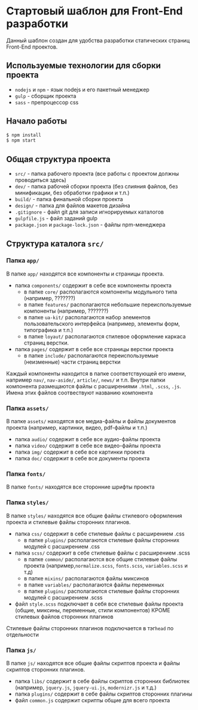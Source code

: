 Стартовый шаблон для Front-End разработки
=========================================

Данный шаблон создан для удобства разработки статических страниц Front-End проектов.

Используемые технологии для сборки проекта
------------------------------------------

  - `nodejs` и `npm` - язык nodejs и его пакетный менеджер
  - `gulp` - сборщик проекта
  - `sass` - препроцессор css

Начало работы
------------------------------------------

``` sh
$ npm install
$ npm start
```

Общая структура проекта
------------------------------------------

  - `src/` - папка рабочего проекта (все работы с проектом должны проводиться здесь)
  - `dev/` - папка рабочей сборки проекта (без слияния файлов, без минификации, без обработки графики и т.п.)
  - `build/` - папка финальной сборки проекта
  - `design/` - папка для файлов макетов дизайна
  - `.gitignore` - файл git для записи игнорируемых каталогов
  - `gulpfile.js` - файл заданий gulp
  - `package.json` и `package-lock.json` - файлы npm-менеджера

Структура каталога `src/`
------------------------------------------

### Папка `app/`

В папке `app/` находятся все компоненты и страницы проекта.

  - папка `components/` содержит в себе все компоненты проекта
    - в папке `core/` располагаются компоненты модульного типа (например, ???????)
    - в папке `features/` располагаются небольшие переиспользуемые компоненты (например, ???????)
    - в папке `ua-kit/` располагаются набор элементов пользовательского интерфейса (например, элементы форм, типографика и т.п.)
    - в папке `loyaut/` располагаются стилевое оформление каркаса страниц верстки.
  - папка `pages/` содержит в себе все страницы верстки проекта
    - в папке `include/` располагаются переиспользуемые (неизменные) части страниц верстки

Каждый компоненты находится в папке соответствующей его имени, например `nav/`, `nav-aside/`, `article/`, `news/` и т.п. Внутри папки компонента размещаются файлы с расширениями `.html`, `.scss`, `.js`. Имена этих файлов соотвествуют названию компонента

### Папка `assets/`

В папке `assets/` находятся все медиа-файлы и файлы документов проекта (например, картинки, видео, pdf-файлы и т.п.)

  - папка `audio/` содержит в себе все аудио-файлы проекта
  - папка `video/` содержит в себе все видео-файлы проекта
  - папка `img/` содержит в себе все картинки проекта
  - папка `doc/` содержит в себе все документы проекта

### Папка `fonts/`

В папке `fonts/` находятся все сторонние шрифты проекта

### Папка `styles/`

В папке `styles/` находятся все общие файлы стилевого оформления проекта и стилевые файлы сторонних плагинов.

  - папка `css/` содержит в себе стилевые файлы с расширением .css
    - в папке `plugins/` располагаются стилевые файлы сторонних модулей с расширением .css
  - папка `scss/` содержит в себе стилевые файлы с расширением .scss
    - в папке `common/` располагаются все общие стилевые файлы проекта (например,`normalize.scss`, `fonts.scss`, `variables.scss` и т.д)
    - в папке `mixins/` располагаются файлы миксинов
    - в папке `variables/` располагаются файлы переменных
    - в папке `plugins/` располагаются стилевые файлы сторонних модулей с расширением .scss
  - файл `style.scss` подключает в себя все стилевые файлы проекта (общие, миксины, переменные, стили компонентов) КРОМЕ стилевых файлов сторонних плагинов

Стилевые файлы сторонних плагинов подключается в тэг`head` по отдельности

### Папка `js/`

В папке `js/` находятся все общие файлы скриптов проекта и файлы скриптов сторонних плагинов.

  - папка `libs/` содержит в себе файлы скриптов сторонних библиотек (например, `jquery.js`, `jquery-ui.js`, `modernizr.js` и т.д.)
  - папка `plugins/` содержит в себе файлы скриптов сторонних плагины
  - файл `common.js` содержит скрипты общие для всего проекта